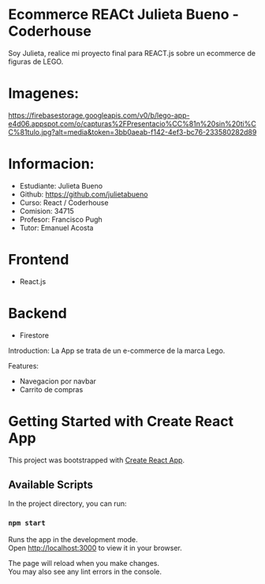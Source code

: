 # Ecommerce REACt Julieta Bueno - Coderhouse
Soy Julieta, realice mi proyecto final para REACT.js sobre un ecommerce de figuras de LEGO. 
# Imagenes:
https://firebasestorage.googleapis.com/v0/b/lego-app-e4d06.appspot.com/o/capturas%2FPresentacio%CC%81n%20sin%20ti%CC%81tulo.jpg?alt=media&token=3bb0aeab-f142-4ef3-bc76-233580282d89


# Informacion:
- Estudiante: Julieta Bueno
- Github: https://github.com/julietabueno
- Curso: React / Coderhouse
- Comision: 34715
- Profesor: Francisco Pugh
- Tutor: Emanuel Acosta

# Frontend
- React.js

# Backend
- Firestore


Introduction: 
La App se trata de un e-commerce de la marca Lego. 

Features:
- Navegacion por navbar
- Carrito de compras

# Getting Started with Create React App

This project was bootstrapped with [Create React App](https://github.com/facebook/create-react-app).

## Available Scripts

In the project directory, you can run:

### `npm start`

Runs the app in the development mode.\
Open [http://localhost:3000](http://localhost:3000) to view it in your browser.

The page will reload when you make changes.\
You may also see any lint errors in the console.

